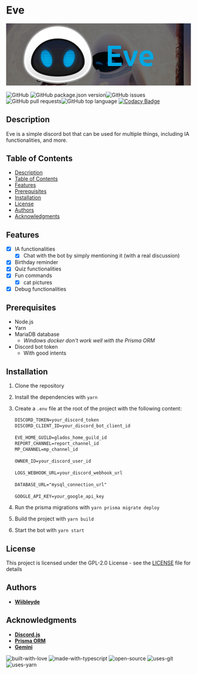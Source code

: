 # Eve

![Eve Banner](./eve-banner.png)

![GitHub](https://img.shields.io/github/license/wiibleyde/eve)
![GitHub package.json version](https://img.shields.io/github/package-json/v/wiibleyde/eve)![GitHub issues](https://img.shields.io/github/issues/wiibleyde/eve)
![GitHub pull requests](https://img.shields.io/github/issues-pr/wiibleyde/eve)![GitHub top language](https://img.shields.io/github/languages/top/wiibleyde/eve)
[![Codacy Badge](https://app.codacy.com/project/badge/Grade/cbed5be6cea84e34911753e187c5efed)](https://app.codacy.com/gh/Wiibleyde/GLaDOS-Assistant/dashboard?utm_source=gh&utm_medium=referral&utm_content=&utm_campaign=Badge_grade)

## Description

Eve is a simple discord bot that can be used for multiple things, including IA functionalities, and more.

## Table of Contents

- [Description](#description)
- [Table of Contents](#table-of-contents)
- [Features](#features)
- [Prerequisites](#prerequisites)
- [Installation](#installation)
- [License](#license)
- [Authors](#authors)
- [Acknowledgments](#acknowledgments)

## Features

- [x] IA functionalities
  - [x] Chat with the bot by simply mentioning it (with a real discussion)
- [x] Birthday reminder
- [x] Quiz functionalities
- [x] Fun commands
  - [x] cat pictures
- [x] Debug functionalities

## Prerequisites

- Node.js
- Yarn
- MariaDB database
  - *Windows docker don't work well with the Prisma ORM*
- Discord bot token
  - With good intents

## Installation

1. Clone the repository
2. Install the dependencies with `yarn`
3. Create a `.env` file at the root of the project with the following content:

    ```env
    DISCORD_TOKEN=your_discord_token
    DISCORD_CLIENT_ID=your_discord_bot_client_id

    EVE_HOME_GUILD=glados_home_guild_id
    REPORT_CHANNEL=report_channel_id
    MP_CHANNEL=mp_channel_id

    OWNER_ID=your_discord_user_id

    LOGS_WEBHOOK_URL=your_discord_webhook_url

    DATABASE_URL="mysql_connection_url"

    GOOGLE_API_KEY=your_google_api_key
    ```

4. Run the prisma migrations with `yarn prisma migrate deploy`
5. Build the project with `yarn build`
6. Start the bot with `yarn start`

## License

This project is licensed under the GPL-2.0 License - see the [LICENSE](LICENSE) file for details

## Authors

- [**Wiibleyde**](https://github.com/wiibleyde)

## Acknowledgments

- [**Discord.js**](https://discord.js.org/)
- [**Prisma ORM**](https://www.prisma.io/)
- [**Gemini**](https://gemini.google.com/)

![built-with-love](https://forthebadge.com/images/badges/built-with-love.svg)
![made-with-typescript](https://forthebadge.com/images/badges/made-with-typescript.svg)
![open-source](https://forthebadge.com/images/badges/open-source.svg)
![uses-git](https://forthebadge.com/images/badges/uses-git.svg)
![uses-yarn](https://forthebadge.com/images/badges/uses-yarn.svg)
